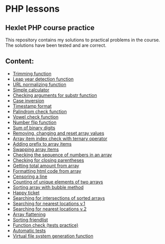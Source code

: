 # PHP lessons
## Hexlet PHP course practice
This repository contains my solutions to practical problems in the course. The solutions have been tested and are correct.

## Content:
- <a href="https://github.com/xelvhk/php-lessons/blob/main/1-Trimming-function.php">Trimming function</a>
- <a href="https://github.com/xelvhk/php-lessons/blob/main/2-Leap-year-detection-function.php">Leap year detection function</a>
- <a href="https://github.com/xelvhk/php-lessons/blob/main/3-URL-normalizing-function.php">URL normalizing function</a>
- <a href="https://github.com/xelvhk/php-lessons/blob/main/4-Simple-calculator.php">Simple calculator</a>
- <a href="https://github.com/xelvhk/php-lessons/blob/main/5-Checking-arguments-for-substr-function.php">Checking arguments for substr function</a>
- <a href="https://github.com/xelvhk/php-lessons/blob/main/6-Case-inversion.php"> Сase inversion</a>
- <a href="https://github.com/xelvhk/php-lessons/blob/main/7-Timestamp-format.php">Timestamp format</a>
- <a href="https://github.com/xelvhk/php-lessons/blob/main/8-Palindrom-check-function.php">Palindrom check function</a>
- <a href="https://github.com/xelvhk/php-lessons/blob/main/9-Vowel-check-function.php">Vowel check function</a>
- <a href="https://github.com/xelvhk/php-lessons/blob/main/10-Number-flip-function.php">Number flip function</a>
- <a href="https://github.com/xelvhk/php-lessons/blob/main/11-Sum-of-binary-digits.php">Sum of binary digits</a>
- <a href="https://github.com/xelvhk/php-lessons/blob/main/12-Removing-changing-and-reset-array-values.php">Removing, changing and reset array values</a>
- <a href="https://github.com/xelvhk/php-lessons/blob/main/13-array-item-index-check.php">Array item index check with ternary operator</a>
- <a href="https://github.com/xelvhk/php-lessons/blob/main/14-Adding-prefix-to-array-items.php">Adding prefix to array items</a>
- <a href="https://github.com/xelvhk/php-lessons/blob/main/15-Swapping-array-items.php">Swapping array items</a>
- <a href="https://github.com/xelvhk/php-lessons/blob/main/16-Checking-sequence-of-numbers.php">Checking the sequence of numbers in an array</a>
- <a href="https://github.com/xelvhk/php-lessons/blob/main/17-%D0%A1hecking-for-closing-parentheses.php">Сhecking for closing parentheses</a>
- <a href="https://github.com/xelvhk/php-lessons/blob/main/18-Getting-total-amount-from-array.php">Getting total amount from array</a>
- <a href="https://github.com/xelvhk/php-lessons/blob/main/19-Formatting-html-code-from-array.php">Formatting html code from array</a>
- <a href="https://github.com/xelvhk/php-lessons/blob/main/20-Censoring-a-line.php">Censoring a line</a>
- <a href="https://github.com/xelvhk/php-lessons/blob/main/21-Counting-of-unique-elements.php">Counting of unique elements of two arrays</a>
- <a href="https://github.com/xelvhk/php-lessons/blob/main/22-Sorting-array-with-bubble-method.php">Sorting array with bubble method</a>
- <a href="https://github.com/xelvhk/php-lessons/blob/main/23-Happy-ticket.php">Happy ticket</a>
- <a href="https://github.com/xelvhk/php-lessons/blob/main/24-Searching-for-intersections.php">Searching for intersections of sorted arrays</a>
- <a href="https://github.com/xelvhk/php-lessons/blob/main/25-Searching-for-nearest-locations-v-1.php">Searching for nearest locations v.1</a>
- <a href="https://github.com/xelvhk/php-lessons/blob/main/26-Searching-for-nearest-locations-v-2.php">Searching for nearest locations v.2</a>
- <a href="https://github.com/xelvhk/php-lessons/blob/main/27-Array-flattening.php">Array flattening</a>
- <a href="https://github.com/xelvhk/php-lessons/blob/main/30-sorting-friendlist.php">Sorting friendlist</a>
- <a href="https://github.com/xelvhk/php-lessons/blob/main/31-tests-practice.php">Function check (tests practice)</a>
- <a href="https://github.com/xelvhk/php-lessons/blob/main/33-Automatic-tests.php">Automatic tests</a>
- <a href="https://github.com/xelvhk/php-lessons/blob/main/37-virtual-file-system-generator.php">Virtual file system generation function</a>

